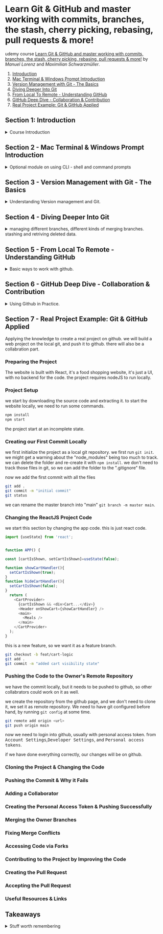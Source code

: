 <!--
// cSpell:ignore Schwarzmüller mdkir
 -->

# Learn Git & GitHub and master working with commits, branches, the stash, cherry picking, rebasing, pull requests & more!

udemy course [Learn Git & GitHub and master working with commits, branches, the stash, cherry picking, rebasing, pull requests & more!](https://www.udemy.com/course/git-github-practical-guide/) by *Manuel Lorenz* and *Maximilian Schwarzmüller*. 


1. [Introduction](#section-1-introduction)
1. [Mac Terminal & Windows Prompt Introduction](#section-2---mac-terminal--windows-prompt-introduction)
1. [Version Management with Git - The Basics](#section-3---version-management-with-git---the-basics)
1. [Diving Deeper Into Git](#section-4---diving-deeper-into-git)
1. [From Local To Remote - Understanding GitHub](#section-5---from-local-to-remote---understanding-github)
1. [GitHub Deep Dive - Collaboration & Contribution](#section-6---github-deep-dive---collaboration--contribution)
1. [Real Project Example: Git & GitHub Applied](#section-7---real-project-example-git--github-applied)

## Section 1: Introduction
<details>
<summary>
Course Introduction
</summary>

Git is a version management tool, github is way to use git on the cloud.

### What is Git?
in the official [git website](git-scm.com) we can see the declaration
> Git is a free and open source distributed version control system designed to handle everything from small to very large projects with speed and efficiency.

managing different version of code/documents.

a naive approach is having multiple files with suffixes like "first_draft","another_draft", "_final", "_final2", and "final_for_real!", and in websites and codes, we can't use this approach easily, because files need to reference each other.

version management tools allow us to have a single file, and still be able to go back in time to earlier versions.

**Control and tracking of code changes over time**

git is a local tool, it can be used on a single machine, and if we use it only on our machine, then it's still suspectable to computer crashes and it isn't the solution for managing project with multiple contributors.

### What is GitHub?

[GitHub website](github.com), a Git Repository Hosting Service.

The largest development platform in the world, a cloud hosting and collabaration tools, it's free for basic usage, and provides paid features for large companies.

it allows different users access to a shared codebase. with all the benefits of version control, and with added features.

### How to Get the Most out of this Course!
### Course Slides

</details>


## Section 2 - Mac Terminal & Windows Prompt Introduction
<details>
<summary>
Optional module on using CLI - shell and command prompts
</summary>


### The Command Line - What & Why?

today, we mostly use the graphic user interface, we interact with the mouse, menus, etc. it's very user friendly and easy to understand. it's also easy to explore.

the alternative is using text-based tools (command line interface), such as bash shell or windows command prompt.

it gives the user more power, like starting servers, install tools, downloading files, run code. and in our case, to interact with git.

### Comparing the Mac & Windows Command Line

Mac terminology - the console is called 'the terminal',the shell is the cli itself, its a software that works with text input. in Mac we have the Bash shell, or the z-shell.

in windows, we have the command prompt, as the basic initial windows shell. there is also a newer version, powershell. we can also use the git-bash cli emulator, which allows us to have a unix-like experience.


### Mac Terminal
<details>
<summary>
Using the z-shell terminal in Mac.
</summary>

in mac computer, we access the **z-shell** terminal (abbreviated as **zsh**). The terminal start at the user folder - the home directory, marked with the Tilde symbol (<kbd>~</kbd>) . `pwd` shows us where we are. to see the items in the folder, we write `ls`. we change directories with the `cd` command,  

#### Accessing Folders
we can press <kbd>TAB</kbd> to get auto-completion. if we have a space in folder name, we must escape it with **\\** (backslash symbol).

#### Absolute vs Relative Paths
paths can be relative to the current working directory, or absolute (starting from the root directory).the `pwd` command prints the absolute path.

#### Creating & Deleting Files

we create files with `touch` and delete them with `rm`. removing folder is done with `rmdir`, but it requires the folder to be empty.

#### Introducing Flags and Removing Data

flags allow us to add more options to a command, like `ls -s` to see file sizes, or `ls -l` to see the long format. we can combine flags `ls -ls`. we can check the manual of each command by typing `man <command>`.\
if we want to remove a none-empty directory, we can use the `rm -r` flag, which removes the folder and the internal files. (r stand for recursive).

#### Copying & Moving Files & Folders
we can copy files and folder with the `cp` and `mv` commands, we use the `mv` to rename files. the commands take the source path and the destination. the paths can be relative or absolute.

if we want to copy multiple files in a folder, we can use `cp -r source target`, we might need to add a slash `/` if we don't want to create a new folder.

#### Mac Terminal - Core Commands Overview
- `pwd` - print working directory
- `ls` - list files
- `cd` - change directory
  - `cd ..` - go one level up
  - `cd ~` - home directory
  - `cd /` - root directort
  - `cd /Users` - users folder
- `clear` - clear screen
- `touch` - create file
- `mkdir` - create folder
- `rm` - delete file entirely
- `rmdir` - remove empty folder
- `cp` - copy files and folder
- `mv` - move / rename files and folders

</details>

### Windows Command Prompt
<details>
<summary>
Windows Command Prompt.
</summary>

we use `command prompt` as the windows cli tool

- home directory - c:/users/\<username\>
- users directory - c:/users
- root directory - c:/

```sh
dir  #list files
cd .. #move one folder "up"
d: # move to drive D
```

#### Absolute vs Relative Paths

we have relative and abasolute paths. relative path start from the current directory, and we navigate based on the relation from the current location. abasolute path always use the complete path, the abasolute path starts from the root folder (the drive), and the same absolutes path will always bring us to where we want to be,no matter where we are.

```sh
cd / #root
cd ~ #home
```

relative paths are easier to navigate, while absolute paths help us to be consistent.

#### Creating & Deleting Files & Folders

```sh
mkdir folder1 # create new folder
echo our first file > text.txt #create new file
type test.txt #see contents of file
del test.txt #delete file
rmdir folder1 #remove folder
```

#### Copying & Moving Files

```sh
copy test2.txt folder #copy file into folder
move test3.txt folder #move file into folder
```

#### Windows Command Prompt - Core Commands Overview

- `cd` - print current directory
- `cd ..` - move on level up
- `dir` - list files
- `cls` - clear screen
- `echo` - 
- `mkdir` - create fp;der
- `del` - delete file
- `rmdir` - remove directory
- `copy` - copy file/folder
- `move` - move file/folder

</details>


 </details>


## Section 3 - Version Management with Git - The Basics
<details>
<summary>
Understanding Version management and Git.
</summary>

in this module, we will look at the theory behind version control and git. we will also learn to install git and to setup the development environment, and lastly, the basic features of git.

### Git Theory
<details>
<summary>
Git theory - terminology: Commits, Repository, Branches.
</summary>

#### How Git Works
all the files managed by git in a folder are refereed to as "the working directory". we use **commits** to create snapshots of how the working directory looks at a certain time.

when we change the project, we create a new commit, which stores all the differences between the current change and the previous state. each commit is simply the tracking of the changes done over time.

the commits are stored in a **branch**, the initial branch is the "master/main" branch.

#### Working Directory vs Repository

when we start managing a folder with git, a hidden folder, named ".git", which stores the repository data. it has two areas:
- Staging Area - index File
- Commits - Objects folder

the flow to change code is to first move the files into the staging area, and then we create a commit object.

working directory isn't the same as a Repository.

git doesn't store each version of the file, it has the initial file, and then stores the changes done in each commit.

#### Understanding Branches

the working director is our project file, the changes and tracking is done in the git repository folder.

a branch is a way to have parallel development path, like having a copy of the project which we use to create a new feature. a branch is a way to have a copy of the main branch, and we can work on it and add commits to it. and we can then **merge** these changes back to the main branch.


</details>

### Installing Git and Vscode
<details>
<summary>
Getting Git and vscode
</summary>

#### Installing Git on Windows and MacOs

in windows, we download git from the official website, and run the installer. we can select what features we want, we can decide what the default branch name is ("master", "main", etc... ). we can also decide how git is used from the command line, security, style, default behavior of some commands, credentials managements, caching, experimental options, and so on.

in Macos, we install git by using the package management, like homebrew.

we get homebrew (if we don't have it), and run it from the console, and then we use homebrew to install git.

`brew install git`

#### Installing Visual Studio Code

we get [VScode](https://code.visualstudio.com/) as an IDE (integrated development environment). we select th

</details>

### Initializing the Repository & Creating the First Commit (`git init` & `git commit`)

in our empty folder, we add new files, such as "initial-commit.txt".

we can run the `git status` command, and then we'll get an error, because we still didn't initialize the working directory and the the repository. we can fix this by running `git init` and now we check the status. we will see that we have untracked files, so we add them by using `git add`, followed either by the file name or a dot symbol. now the status shows that we have a file in the staging area. to add the file as a commit, we need to run `git commit` and use the `-m` flag to write a message.

in a new project, we might get an error, saying that our user name and email isn't set.

we can set this data globally, which will store this for all repositories on this machine, or omit the `--global` flag to store it locally in this repository.
```sh
git config --global user.email "user.email.com"
git config --global user.name "user name"
```

### Diving Deeper Into Commits with `git log`

we can see the history of commits by running `git log`, we see the author, the date, the comment, and the unique commit id. 
if we add more commits, we can see the earlier versions, so we can retrun to a previous state by running `git checkout <commit-id>`. now we are transported back to the snapshot we chose.

we can return to the main branch by running `git checkout main`.

### Understanding & Creating Branches

we can a have copy of the working directory by creating a branch. we can see the branches by running `git branch`. if we want to create a new branch, we run `git branch` with the new branch name. the branch name cannot contain spaces. to move between branches, we run `git checkout <branch name>`.

the new branch is identical to the main branch, it has the same history.

a different way to create branches is by running `git checkout -b <new branch name>`. if we add commits to the branch, they will only show for this branch, and not for the other branches, this allows us to work in parallel on different features, or have different people work at the same time without effecting one another.

when we want to bring changes from a side branch into the main branch, we use something called **merging**.

### Merging Branches - The Basics

to merge changes from one branch to another, we first move to the target branch (usually main), and we run `git merge <other branch name>` to pull in the chanages.

### Understanding the HEAD

in the log output, we can sometimes see the **HEAD** commit, this means the latest commit at the branch. when we switch between branches, we automatically take the latest commit, the HEAD.

each branch has it's own HEAD, which can be different from another branche HEAD.

### The "detached HEAD"

a **Detached HEAD** is what happens when we checkout a commit from a which isn't the latest commit. it's not the latest Head for any branch. when we are at a detached-head, we don't belong to any branch, when we view the branches, we see that we are currently not in any branch.

### Branches & `git switch` (Git 2.23)

a new command is `git switch`, which works solely for branches, unlike `git checkout` (which work for both commits and branches). 

to move between branches we run `git switch branch-name`, and we create new branches with `git switch -c branch-name`.

### Deleting Data
<details>
<summary>
Deleting data from version management.
</summary>

different types of 'deletion', removing date from version control.

#### Deleting Working Directory Files

if we have a file which we want to remove, we can delete the file, add this staged 'deletion' to the staging area and commit it.

we can also use `git rm` to move the deleted file to the staged area, and then commit it.

#### Undoing Un-staged Changes
if we modify a tracked file, we can resore it to the state it was, if we haven't staged it yet (we didn't `git add` it), we can run `git checkout -- <file>` and restore a file, or run `git checkout -- .` to restore all files.

another option is to use a specific command `git restore <file>` .

if we have new file (untracked), we can run `git clean` to remove files, we can use the `-d`,`-n`,and -`f` flags.

#### Undoing Staged Changes

if we staged a file and we want to undo those changes, we can use the new command `git restore --staged <file>`, but in the past we had to use two commands. simply checking out the file wouldn't work. we first need to run `git reset <file>`  which copies the latest committed changes, into the staging area, and then run `git checkout`

#### Deleting Commits with `git reset`

`git reset` also allows us to reset the heads of our branches, thereby undoing commits. we can run `git reset --soft HEAD~1` to go back one step and delete the commit, but not the data. the default behavior also removes the changes from the stagin area.

using the `--hard` flag removes the commit, from the staging area and from the tracked files.

#### Deleting Branches

we can remove branches with `git branch` and adding either `-d` or `-D` and the branch name, the `-D` option allows us to delete branches even if they weren't merged into the main branch. we can remove multiple branches at once by passing more than one branch name.


</details>

### Committing "detached HEAD" Changes

if we checkout a commit from an earlier stage of the branch, we might want to make stages there.

when we make changes from a detached mode, and we commit it, we have a detached commit, and we can lose it. if we move to another branch, we will see a warning about having a detached head commit floating without branches.

To preserve it, we need to create a branch from this commit. `git branch new-branch-name <commit id>`, we can now merge this branch into the main branch if needed.

### Understanding .gitignore

some files shouldn't be shared and tracked, such as log files, or specific IDE configurations. we can control this by using the ".gitignore" file, which specifies which files shouldn't be tracked by git.

we do need to add this file and track it, of course.

if we want to ignore files we can add the complete path to the .gitignore file, or use wildcard `*` as a pattern, and then override the rule by with `!`. we can ignore folders completely

```
test.log
*.log
!important.log
ignoredFolder/*
```

there is a way to create a global ".gitignore" file.

### Assignment 1 - Practicing the Git Basics

> Git Basics Assignment - Your Instructions
> 
> 1. Create a new folder and initialize the repository
> 2. Paste the "instructions.txt" file into this folder
> 3. Add a .txt file named "file-1" containing any text of your choice to the working directory
> 4. Create a second .txt file named "file-2"
> 5. Add "file-1" and "file-2" to the staging area - don't add "instructions.txt"
> 6. Change the initial text you added to "file-1"
> 7. Now add all working directory files to the staging area
> 8. Create the first commit
> 9. Create a second branch named "feature" (two commands are possible)
> 10. Add a third .txt file ("file-3.txt") to this branch
> 11. Create a new commit
> 12. Add the following text to "file-3": "I will be deleted"
> 13. Add the updated file to the staging area
> 14. Undo the staged change
> 15. Add the following text: "Please add me to the master/main branch"
> 16. Commit this latest change
> 17. Merge the "master" (or "main") branch with "feature"
> 18. Delete the "feature" branch
> 
> And most importantly: Have fun with the assignment :)

my solution:
```sh
#1
mdkir assignment
cd assignment
git init
#2
cp ./instructions.txt ./
#3
echo "text" > file1.txt
#4
echo "other text"> file2.txt
#5
git add file1.txt file2.txt
#6
echo "different text" > file1.txt
#7
git add .
#8
git commit -m "first commit"
#9
git switch -c feature
#10
echo "feature" > file3.txt
#11
git add file3.txt
git commit -m "feature commit"
#12
echo "I'll be deleted" > file3.txt
#13
git add file3.txt
#14
git restore --staged file3.txt
#15
echo "please add me to main branch" > file2.txt
#16
git add file2.txt
git commit -m "from branch"
#17
git switch master
git merge feature
#18
git branch -d feature
```

I forgot to run `git checkout` after restoring file from staged area. i simply got the file out of the staged area, but i didn't reset the contents.

### Useful Resources & Links

</details>


## Section 4 - Diving Deeper Into Git
<details>
<summary>
managing different branches, different kinds of merging branches. stashing and retriving deleted data.
</summary>

Diving Deeper into commit, managing and combining different branches, resolving merge conflicts.

### Understanding the Stash (`git stash`)

the `git stash` command is a way to preserve progress without a commit. the stash is an internal memory that holds uncomitted / upstaged changes.

running `git stash` takes all of our changes and stashes them away. `git stash apply` retrives the changes.

each call to `git stash` creates a stash, which we can see with `git stash list`, we can get specific version by the index `git stash apply 1`.

if we want to better track our stash, we can use the full command `git stash push -m "msg"` to store a message connected to this stash.

`git stash pop` takes the changes off the stash and into the project. it's similar to `git stash apply`, but it also removes the stash from the store.

to remove a stash without applying it, we can use `git stash drop` for one entry, or `git stash clear` for all entries.

### Bringing Lost Data Back with `git reflog`

if we deleted something, like a branch, then we can also get them back with `git reflog`.

if we we use `git reset --hard HEAD~1`, we move the head back, but if we use `git reflog`, we can see a log of our past actions, with this we can grab lost commits and reset back to them.

this can also help us when we delete branches,
we can see the lost commits on the deleted branch. we need to create a new branch for the commit to exists on.

```sh
git checkout <commit>
# we are now on a detached head
git checkout -b new-feature <commit>
```

### Combining Branches - What & Why?

we usually have a main branch (master, development, trunk, etc), and we create feature branches based on it. 

we sometimes need to combine the branches, we might need to get the latest changes from the master branch into the feature, or bring our changes from the feature branch into the master branch by merging.

### Understanding Merge Types

there are two types of merging branches
- **fast-foreward**
- non fast-forward:
  - **recursive** (this is the common one)
  - ours
  - octopus
  - subtree


when we have a main branch and feature branch, if we just worked on the feature branch and the main branch stayed the same, then we can use the *fast-forward* merge. the master HEAD is set to the HEAD of the feature branch, and no new commits are created.

### Applying the Fast-Forward Merge

lets start in a new environment and create a fast-forward merge. as long as the target branch doesn't change, we can use fast-forward merging, without creating new commits.

```sh
git init

#working on main branch
mkdir master
echo "first" > master/m1.txt
git add .
git commit -m "m1"
echo "second" > master/m2.txt
git add .
git commit -m "m2"

# work on feature branch
git switch -c feature
mkdir feature
echo "feature" > feature/f1.txt
git add .
git commit -m "f1"
echo "feature-next" > feature/f2.txt
git add .
git commit -m "f2"

# merge
git branch -v
git switch master

git merge feature
git log

# undo merging
git reset --hard HEAD~2
git log
git switch feature
git log
```
we might want to have single commit of all the changes from the feature branch, rather than carry around individual commits in the main branch. this is done with the `--squash` flag. this means a new commit.

```sh
git switch master
git merge --squash
git status
git add .
git commit -m "squashed"
git log
```

lets go back
```sh
git reset --hard HEAD~1
```

### The Recursive Merge (Non-Fast-Forward)

back in our main branch, we can force git to use a non-fast-forward merge with the `--no-ff` flag. this is the recursive strategy. it creates a new commit about the merge.

```sh
git merge --no-ff feature
git log
```

if we have two branches, and this time, the master branch has also changed. so we can't do a regular fast-forward merge. 

when we reset, we reset to remove the merge commit. we don't care about all the other commits from the feature branch.
```sh
git log
git reset --hard HEAD~1

# change main branch
echo "move main" > ./master/m3.txt
git add .
git commit -m "m3"

# merge
git merge feature

# reset
git reset --hard HEAD~1

# merge squash
git merge --squash feature
git add .
git commit -m "master and feature merged"
```

### Rebasing - Theory

`git rebase` is a way to add the commits at a diffrent location. we make the new HEAD commit become the base commit of the feature commits.

rebase doesn't move commits, it **recreates** them, and it's dangerous to use in a shared project. 

the rebased commits will have different ids.
```sh
#restore
git log
git reset --hard HEAD~1

# in the feature branch
git switch feature
git log # remember the ids
git rebase maser
git log #  ids are different
```

in large projects, rebasing can mess up the history, so it might not be a good idea.

```sh
git switch master
git merge feature #fast forward merge
```

> - New commits in master branch while working in feature branch
> - feature relies on additional commits in master branch. rebase master into feature branch.
> - feature is finished - implementation into master without merge commit. merge master into feature + fast forward merge feature into master.

### Handling Merge Conflicts

sometimes a merge fails, this happens when there are conflicts between branches. sometimes different branches change the same file

```sh
# in master
echo "from master" > feature/f1.txt
git add .
git commit -m "f1 from master"

# in feature
git switch feature
echo "from feature!" > feature/f1.txt
git add .
git commit -m "f1 from master"

# merge
git switch master
git merge feature #merge conflict
```

now the merge fails, and we need to fix it. vscode gives us visual interface to see the differences.

we can see the data in `git status`, use `git log --merge`, `git diff` or abort the merge with `git merge --abort`.

if we fix the conflict, we need to commit the changes.

### Merge vs Rebase vs Cherry Pick

> - merge (no fast-forward) - create marge commit - new commit.
> - rebase - change single commit's parent - new commit IDs.
> - cherry pick - add a specific commit to branch - copies commit with new ID.


sometimes we want just one commit from another branch, without taking (merging) the entire branch.
```sh
# in master
git switch master
echo "typo" > master/m1.txt
git add .
git commit -m "with typo"

#
git switch -c feature2
mkdir feature2
echo "new feature2" > feature2/f-new-1.txt
git add .
git commit -m "f-new-1"
echo "fix typo!" > master/m1.txt
git add .
git commit -m "type fix in m1"
echo "new feature2-2" > feature2/f-new-2.txt
git add .
git commit -m "f-new-2"

# in master
git switch main
git cherry-pick <commit-id--branch>
git log
```

the cherry-picked commit will have a different id.

### Working with Tags (`git tag`)
`git tag` allows us to create tagged commit, a tag is a label, like a milestone of a project.

```sh
git init
git echo "a" >a1.txt
git add .
git commit -m "a1"
git echo "b" >a2.txt
git commit -am "a2"
git echo "c" >a3.txt
git commit -am "a3"

git tag #show tags
git tag tag-name <commit-id> # light weight tag
git tag #show tag
git show tag-name
git checkout tag-name #checkout commit by tag
git checkout master
git tag -d tag-name #remove tag
git tag -a 2.0 -m "latest version" #annotated tag
git show 2.0
```

there are lightweigh tags and annotated tags. an annotated tag is a real object, so it holds data about who created it.

### Useful Resources & Links


</details>

## Section 5 - From Local To Remote - Understanding GitHub
<details>
<summary>
Basic ways to work with github.
</summary>

Leaving the local git environment and moving to the cloud on github. GitHub is a repository hosting service.


### From Local to Remote Repository - Theory

we have an existing git repository on the local machine, and we want to move it to github.

we need to establish a connection betwee the local repository to the remote one.

`git remote add origin <url>` - origin is how we refer to the remote repository, it's an alias to the url. the url is the address of the remote repository.

we then push our local repository onto the remote by calling `git push`, and we get the data from the remote repository with `git pull`.

### Creating a GitHub Account & Introducing GitHub

we go to the github website, set up an account (use the free plan), we can create a new repository or import them from another provider (like gitlab), there all kinds of options.

### Creating a Remote Repository

in the github page, we click <kbd>Create Repository</kbd> or in the repositories page we can click <kbd>New</kbd>.

we can choose the owner of the repository, the name, a description, set the access level (public/ private), and initialize the repositrory with **README** file, a **.gitignore** file and a license file.

once we create the repository, we get some options of how to connect to it.

### Connecting Local & Remote Repositories

since we have an existing repository, we can push it from them the local machine.


```sh
git init
echo "hello world" > m1.txt
git add .
git commit -m "first commit!"

git remote add origin <address>
git branch -m main #rename branch to main
git push -u origin main #push local to remote
```

this doesn't work yet, because we aren't identified as our github user. we get a pop-up to sign in into github (which won't be supported in the future), or use a personal access token.

### Understanding the Personal Access Token

in github web page, click the profile and choose <kbd>settings</kbd>, then <kbd>developer settings</kbd> and we select <kbd>personal access tokens</kbd>, we <kbd>Generate new token</kbd>, assign permissions, give it an experssion time, and copy the created token. and store it somewhere safe.

we also fill it in the the popup, so now we have connected our vscode ide to github.

### Pushing a Second Commit

adding another file, just like the first, `git add`, `git commit` and `git push`. git push doesn't work if we don't set the upstream branch, so for now we still need to use `git push origin/master`.

in github we can see the commit history.

our credentials (the access token) is stored in **windows credentials manager**.

### From Local to Remote - Understanding the Workflow

<details>
<summary>
All kinds of branches, local, remote and tracking.
</summary>

running `git branch -a` shows us new data. it shows us the **remote tracking branch**, a local copy that connects the local and remote branch.

this also is used when we 'pull' from the remote branch, a tracking branch is created, and it is merged into the local branch.

#### Remote Tracking Branches in Practice

we create a new local branch, make changes and push it to github, now we have two remote tracking branches.

but we can also create a branch on github, we don't see it in our branches, but we can still list it.

`git ls-remote`

to get this branch, we can run `git fetch origin` to grab everything into the remote tracking branches. to merge this, we can run `git pull origin master` (nothing changed).

remote tracking branches are read-only.

#### Understanding Local Tracking Branches

- local branch
- local tracking branch - local reference to a remote tracking branch (git pull, push)
- remote tracking branch - local copy of the remote (git fetch)
- remote branch


local tracking branch are editable - the pull/push operations act on this branch. if we have a local tracking branch configured, we don't need to specify the `origin master` each time.


#### Creating Local Tracking Branches

to create a local tracking branch:
`git branch --track feature-remote-local origin/feature-remote`  (this isn't actually what we want).

the names need to match.

#### Remote & Tracking Branches - Command Overview

`git remote` shows the curret remote services, `git remote show origin` gives us more details.

</details>

### Cloning a Remote Repository

to get an existing remote repository, we can run `git clone`. we get the URL from github. we don't need to run `git init` before. we only get the master branch locally, for the rest of the branches, we have remote tracking branches, but not local. if we want to work on one of them, we can create a local tracking branch.

if we don't specify which branch to track, the default behavior is to track the master branch.

### Understanding the Upstream

the `-u` flag for git push creates an upstream, which is a local tracking branch, it's a bit easier to create and manage.

### Deleting Remote Branches & Public Commits

it's easy to delete local branches. to delete remote branches we add the `--remote` flag to the delete command, we just delete a remote tracking branch.


`git push origin --delete branch_name` - to delete a branch from github.

undoing commits is done by reseting the head, `git reset --hard HEAD~1` and then push, which fails initially, but we can add the `--force` flag to force the push.

</details>

## Section 6 - GitHub Deep Dive - Collaboration & Contribution
<details>
<summary>
Using Github in Practice. 
</summary>


Using Github in collaboration with others, exchanging information and code with other developers:
- Account types
- Repository types
- Contributing  to opensource projects

### The 4 GitHub Usecases

core uses of github, some are useful for a single user:
- use github as a cloud storage - durable and available.
- portfolio page - public facing 

for multiple users:
- collaberation on a project, either as a simple user or as part of an organization.
- contributing to other projects, even if it doesn't belong to you.

### Understanding GitHub Account Types

Account Types (pricing):
- Free - Personal user account
- Team - Organization account
- Enterprise - Enterprise account

the personal user account can have public and private repositories, and work with unlimited collaborators for projects.

the organization account is a shared account for groups, they have the same features plus some extras, either the basic set of the team plan or the advanced enterprise plan.

the enterprise account manages multiple github accounts, it's a paid service with the github enterprise cloud and server options.

we can see our account type under <kbd>settings</kbd>, <kbd>Organizations</kbd>.

### Changing the Repository Type from Public to Private

Repositories can be private or public, under <kbd>settings</kbd> we can change the repository visibility and make a repository public or private.

### Pushing Commits to a Public Repository

we can clone any public repository,but we can't push to repositories which we don't own (have an access token).

### How GitHub Manages Account Security

The personal access token provides github access via Git. we can set different permissions levels.

if a different user wants make changes to our code, then he is a collaborator, how this user can interact with our code depends on whether they are inside the same enterprise, if they are part of a team which has the repository, etc...

### Understanding & Adding a Collaborator to a Private User Account

in the repository settings, we can click <kbd>Manage access</kbd> and see who has access. we can invite other github users to become collaborators.

then those collaborators can use their own access tokens, and they'll only have access to what we give them.

### Collaborating in Private Repositories

if we change the visibility of the repository, the collaborators still have the ability to contribute and make changes.

### Comparing Owner & Collaborator Rights

[permissions docs](https://docs.github.com/en/account-and-profile/setting-up-and-managing-your-personal-account-on-github/managing-personal-account-settings/permission-levels-for-a-personal-account-repository)

note: in a private user account and a private account, we can't have 'read-only' permissions to another user, so we can't simply invite some to only read the repository.

### Limiting Interactions

in this context, interaction means commenting, opening issues and creating pull requests.

under the <kbd>Settings</kbd> page in our profile, in <kbd>Interaction Limits</kbd> we can restrict what other users can do with our repositories. these limits will win over repository specific limitations. we can restrict actions to a period of time.\
This is a broad-strokes approach, which only makes sense when dealing with public repositories. there are also similar options for individual repositories.

### Organizations

<details>
<summary>
Several Accounts inside an organization.
</summary>

#### Introducing Organizations

member-role access for repositories in a large organization.

#### Creating an Organization

Under <kbd>settings</kbd>, under <kbd>organization</kbd>, we can transform any account into an organization account (as long as it's not part of an organization), or create a new organization from the account. 

if we choose to create an organization, we then choose the plan (free, team, enterprise) and fill in the details.

from the personal user, we can switch into the organization user account

#### Exploring Member Repository Permissions

creating repositories is the same as with the personal account, but in addition to "Direct Access" and "Private Repository" settings, we have "Base Role" options. these settings effect users who are member of the organization, and not outside collaborators.

we can also set some other options, such as creating repositories, forking, creating pages, etc...

#### Adding Outside Collaborators

outside collaborators don't belong to the organization, collaborators have some new permissions - read, triage(managa issues, not code), write, maintain(no destructive actions permitted) and admin.

#### Adding Organization Members

under the <kbd>People</kbd> tab, we can invite members to the organization. the other user needs to accept the invitetation. 

#### Failing to Manage Access for Individual Repositories

member level access is for all repositories, not specific.

</details>

### Introducing Teams

under the <kbd>Teams</kbd> tab, we can create teams, which have more flexible levels of access. teams have a name, ano optional description, sub teams (teams within a team), and visibility level (visible or secret).

in the team page, we can create discussion and write messages. we assign repositores to a team, and then we set the access level for each. 

### Managing Team Repository Access Efficiently

the members will still have permissions based on he "base permission" level, so we need to set it to **no permissions** so that members of the team won't have access to other repositories of the organization.

### Understanding Forks & Pull Requests

contributing to projects without being assigned to them.

cloning vs forking:\
cloning/pushing usually requires the owner to know about the other people who wish to work on the code. a fork is a 'copy' of the remote repository that resides in the external user github account. forking is a github terminology, it isn't native to git.\
the contributing user works on the forked repository and pushes changes to it. when the development is done, a **pull request** is created, and the original owner can decide to accept the PR and merge it into the main repository.

we can also use the forking/pulling process inside the a team, and take advantage of he pull-request features for code review.

### Forking a Repository

we must be signed it to github in order to fork repositories, and we need to have access to it (like it being a public repository). we simply click the <kbd>fork</kbd> button. the forked repository shows the original repo, and we can see the <kbd>contribute</kbd> and <kbd>fetch upstream</kbd> options.

### Pull Requests in Practice

the owner of the repositroy can see who forked the repositories, by looking at the <kbd>insights</kbd> tab.

to start a new pull request, we go to the <kbd>pull requests</kbd> tab and click <kbd>create new pull request</kbd>. we need to choose which is the source and which is the target branch, usually the source is inside the forked repository, while the target is the original.

when we create a pull request, we write a comment to descrive the changes, and we see if there are merge conflicts. if we wish to accept the changes we can click <kbd>Merge pull requests</kbd>. we can also close a pull request if we don't wish to accept it. we could also <kbd>Revert</kbd> a merge, which is another commit.

### Opening & Closing Issues

The <kbd>Issues</kbd> tab, we can visit actual repositroy, like [vueJS](https://github.com/vuejs/vue). the issues tab documents what open issues exists, issues are points for improvements, like bugs, feature requests, etc. a well written issue describes a probelm or a need, and documents the effects, or how to re-produce it. and then other people can work on fixing it.

in our repository, we can create a <kbd>New Issue</kbd>, and fill in the text. we can assign another user to work on the issue, apply labels, attach to a pull requests, etc....


### Working with GitHub Projects

in the <kbd>Projects</kbd> tab, we can <kbd>Create a New Project</kbd>. there are pre-defined templates. a project is a board which tracks the issues and similar items. a project board has cards (or notes) which we can create and move around. it's like a board in Jira, but intergrated into github. when we create an issue, we can assign it to a project, and then it will appear on the board and we can place it in the correct column.

we can click <kbd>Manage Automation</kbd> and have the issues move between the boards based on their state.

### Creating a README File in a Repository

we can create an optional "README.md" file at each folder, and at the repository root. md stand for markdown, a lightweight markup langauge to create formatted text. The file is displayed when we view the repository.\
It contains a description of the repository, basic instructions, and helps managing the contribution rules to the repository.

the file is part of the repository, and we commit it just like any other file.

### Presenting Yourself as Developer on GitHub

we also have a markdown page for our personal account, if we access our profile page, we can create repository that has the same name as the username. this repository can contain a "README.md" that will be displayed when someone visits the user profile page.\
This acts as a github landing-page.

### About GitHub Stars

Github stars are a "reputation" measurement, like facebook "like", instagram "heart" or up-votes.

</details>

## Section 7 - Real Project Example: Git & GitHub Applied
<!-- <details> -->
<summary>

</summary>

Applying the knowledge to create a real project on github. we will build a web project on the local git, and push it to github. there will also be a collabration part.

### Preparing the Project
The website is built with React, it's a food shopping website, it's just a UI, with no backend for the code. the project requires nodeJS to run locally.

### Project Setup
we start by downloading the source code and extracting it. to start the website locally, we need to run some commands.

```sh
npm install
npm start
```
the project start at an incomplete state.

### Creating our First Commit Locally
we first initialize the project as a local git repository. we first run `git init`. we might get a warning about the "node_modules" being too much to track. we can delete the folder and re-create it with `npm install`.  we don't need to track those files in git, so we can add the folder to the ".gitignore" file.

now we add the first commit with all the files

```sh
git add .
git commit -m "initial commit"
git status
```

we can rename the master branch into "main"
`git branch -m master main`.


### Changing the ReactJS Project Code
we start this section by changing the app code. this is just react code.

```ts
import {useState} from 'react';


function APP() {

const [cartIsShown, setCartIsShown]=useState(false);

function showCartHandler(){
  setCartIsShown(true);
}
function hideCartHandler(){
  setCartIsShown(false);
}
  return (
    <CartProvider>
      {cartIsShown && <div>Cart...</div>}
      <Header onShowCart={showCartHandler} />
      <main>
        <Meals />
      </main>
    </CartProvider>
  );
}
```

this is a new feature, so we want it as a feature branch.

```sh
git checkout -b feat/cart-logic
git add .
git commit -m "added cart visibility state"
```

### Pushing the Code to the Owner's Remote Repository
we have the commit locally, but it needs to be pushed to github, so other collabrators could work on it as well.

we create the repository from the github page, and we don't need to clone it, we set it as remote repository. We need to have git configured before hand, by running `git config` at some time.

```sh
git remote add origin <url>
git push origin main
```

now we need to login into github, usually with personal access token. from <kbd>Account Settings</kbd>,<kbd>Developer Settings</kbd>, and <kbd>Personal access tokens</kbd>.

if we have done everything correctly, our changes will be on github.

### Cloning the Project & Changing the Code
### Pushing the Commit & Why it Fails
### Adding a Collaborator
### Creating the Personal Access Token & Pushing Successfully
### Merging the Owner Branches
### Fixing Merge Conflicts
### Accessing Code via Forks
### Contributing to the Project by Improving the Code
### Creating the Pull Request
### Accepting the Pull Request
### Useful Resources & Links


</details>


## Takeaways
<details>
<summary>
Stuff worth remembering
</summary>

### Git Commands

command | use |  notes
---|---|---|
`git version` | which version was installed | like `git --version`
`git init` | initialize git in folder | 
`git add` | add files to track | 
`git status` | check status |  see tracked and untracked files
`git log` | see commit logs | exit by pressing `q`
`git config` | change configuration |
`git checkout` | checkout branch or commit | `--` current branch|
`git branch` | see or create branches | 
`git merge <other-branch>` | merge changes |
`git switch` | branch operation| similar to checkout, but solely for branches
`git ls-files` | which files are part of the staging area (which are tracked)
`git restore` | restore files | 
`git clean` | remove untracked files |
`git reset` bring back latest status to the staging area |  `git restore --staged` is a new way of doing this
`git stash` | stash changes without a commit | deafult behavior is `push`
`git reflog` | retrieve deleted data | default behavior is `show`
`git rebase` | recreate commits and change base commit
`git diff` | see differences
`git cherry-pick` | get specific commit
`git tag` | label commits
`git show` | view objects (default HEAD) | show commits, tags, trees, blobs
`git remote` | connect to a remote hosting
`git clone` | clone remote repository

[git version](https://git-scm.com/docs/git-version)
- `--build-options` - more detailed information

[git status](https://git-scm.com/docs/git-status)
- `-s --short` - short form
- `-b --branch` - show branch info when running short form
- `--long` - long form

[git branch](https://git-scm.com/docs/git-branch)
- `-d --delete` - delete branch if merged
- `-D` - delete branch even if wasn't merged, same as `--delete --force`.
- `-v -vv` - verbose
- `-m` - rename
- `-M` - rename force
- `-a --all ` - see all branches (including tracking branches)
- `-r` - remote branches
- `--track` - create tracking branch

[git switch](https://git-scm.com/docs/git-switch)
- `-c --create` - create branch if doesn't exist
- `-C --Create` - create branch, if exists override it

[git log](https://git-scm.com/docs/git-log)
- `-n --max-count` - limit number of log entries
- `--merge`

[git clean](https://git-scm.com/docs/git-clean)
- `-d` - directory recursion when no path given
- `--dry-run -n` - just list files
- `--force -f` -  remove files
- `--interactive -i` - interactive mode

[git reset](https://git-scm.com/docs/git-reset)
- mode:
  - `--soft` -
  - `--mixed` (default) -
  - `--hard` -

[git restore](https://git-scm.com/docs/git-restore)
- `--staged -S`- remove staged changes
- 

[git stash](https://git-scm.com/docs/git-stash)
- `push` - push a dirty snapshot, `-m` flag to add a msg. this is the default behavior.
- `apply` - retrieve from stash, we can use the index to get a specific stash.
- `pop` - retrieve and remove from stash, we can use the index to get a specific stash.
- `list` - see stash list
- `show`
- `drop` - remove a stash by index.
- `clear` - remove all stashes

[git reflog](https://git-scm.com/docs/git-reflog)
- `show` - default behavior, log of user actions (moving between branches, etc)
- `expire`
- `delete`
- `exists`

[git merge](https://git-scm.com/docs/git-merge)
- `squash`
- `--no-ff` - don't do fast-forward merge
- `--abort` - abort conflicted merge

[git rebase](https://git-scm.com/docs/git-rebase)


[git cherry-pick](https://git-scm.com/docs/git-cherry-pick)

[git tag](https://git-scm.com/docs/git-tag)
- `--list -l` - list tags, default
- `-a` - annotated tag
  - `-m` - add message to annotated tag
- `-d` - remove tag

[git show](https://git-scm.com/docs/git-show)

[git remote](https://git-scm.com/docs/git-remote)
- `add origin <url>` - add remote
- `show origin` - show detailed configuration

[git pull](https://git-scm.com/docs/git-pull)

[git push](https://git-scm.com/docs/git-push)
- `-u` - set upstream
- `--delete` - delete remote branches

### .gitignore file

each line is a pattern:

- `*` - as wild card
- `!` - at the start of the line to override ignore rules (force tracking)
- `#` - comments
 
</details>
